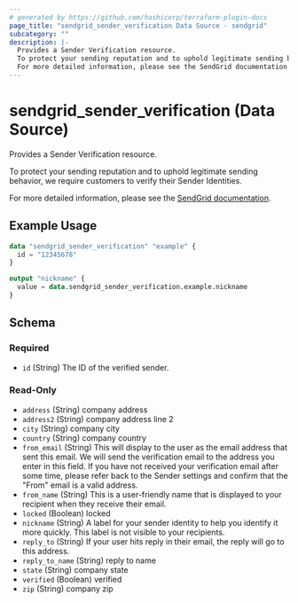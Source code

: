 ```yaml
---
# generated by https://github.com/hashicorp/terraform-plugin-docs
page_title: "sendgrid_sender_verification Data Source - sendgrid"
subcategory: ""
description: |-
  Provides a Sender Verification resource.
  To protect your sending reputation and to uphold legitimate sending behavior, we require customers to verify their Sender Identities.
  For more detailed information, please see the SendGrid documentation https://docs.sendgrid.com/ui/sending-email/sender-verification.
---
```


# sendgrid_sender_verification (Data Source)

Provides a Sender Verification resource.

To protect your sending reputation and to uphold legitimate sending behavior, we require customers to verify their Sender Identities.

For more detailed information, please see the [SendGrid documentation](https://docs.sendgrid.com/ui/sending-email/sender-verification).

## Example Usage

```terraform
data "sendgrid_sender_verification" "example" {
  id = "12345678"
}

output "nickname" {
  value = data.sendgrid_sender_verification.example.nickname
}
```

<!-- schema generated by tfplugindocs -->
## Schema

### Required

- `id` (String) The ID of the verified sender.

### Read-Only

- `address` (String) company address
- `address2` (String) company address line 2
- `city` (String) company city
- `country` (String) company country
- `from_email` (String) This will display to the user as the email address that sent this email. We will send the verification email to the address you enter in this field. If you have not received your verification email after some time, please refer back to the Sender settings and confirm that the "From" email is a valid address.
- `from_name` (String) This is a user-friendly name that is displayed to your recipient when they receive their email.
- `locked` (Boolean) locked
- `nickname` (String) A label for your sender identity to help you identify it more quickly. This label is not visible to your recipients.
- `reply_to` (String) If your user hits reply in their email, the reply will go to this address.
- `reply_to_name` (String) reply to name
- `state` (String) company state
- `verified` (Boolean) verified
- `zip` (String) company zip
